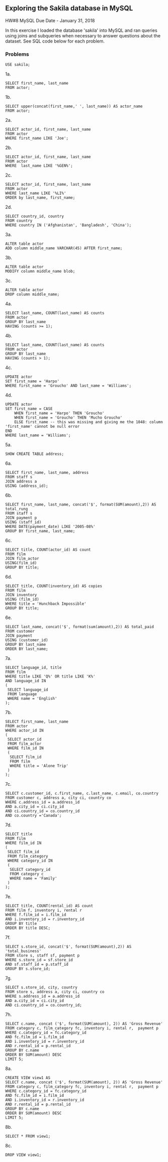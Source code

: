 ## Exploring the Sakila database in MySQL

HW#8 MySQL  Due Date - January 31, 2018

In this exercise I loaded the database 'sakila' into MySQL and ran queries using joins and subqueries when necessary to answer questions about the dataset. See SQL code below for each problem.

### Problems
    
    USE sakila;

1a.
    
    SELECT first_name, last_name
    FROM actor;

1b.
    
    SELECT upper(concat(first_name,' ', last_name)) AS actor_name
    FROM actor;

2a.
    
    SELECT actor_id, first_name, last_name
    FROM actor
    WHERE first_name LIKE 'Joe';

2b.
    
    SELECT actor_id, first_name, last_name
    FROM actor
    WHERE  last_name LIKE '%GEN%';

2c.
    
    SELECT actor_id, first_name, last_name
    FROM actor
    WHERE last_name LIKE '%LI%'
    ORDER by last_name, first_name;

2d.
    
    SELECT country_id, country
    FROM country
    WHERE country IN ('Afghanistan', 'Bangladesh', 'China');

3a.
    
    ALTER table actor
    ADD column middle_name VARCHAR(45) AFTER first_name;

3b.
    
    ALTER table actor
    MODIFY column middle_name blob;

3c.
    
    ALTER table actor
    DROP column middle_name;

4a.
    
    SELECT last_name, COUNT(last_name) AS counts
    FROM actor
    GROUP BY last_name
    HAVING (counts >= 1);

4b.
    
    SELECT last_name, COUNT(last_name) AS counts
    FROM actor
    GROUP BY last_name
    HAVING (counts > 1);

4c.
    
    UPDATE actor 
    SET first_name = 'Harpo'
    WHERE first_name = 'Groucho' AND last_name = 'Williams';

4d.
    
    UPDATE actor
    SET first_name = CASE
	    WHEN first_name = 'Harpo' THEN 'Groucho'
	    WHEN first_name = 'Groucho' THEN 'Mucho Groucho'
        ELSE first_name -- this was missing and giving me the 1048: column 'first_name' cannot be null error
    END
    WHERE last_name = 'Williams';

5a.
    
    SHOW CREATE TABLE address;

6a.
    
    SELECT first_name, last_name, address
    FROM staff s
    JOIN address a
    USING (address_id);

6b.
    
    SELECT first_name, last_name, concat('$', format(SUM(amount),2)) AS total_rung
    FROM staff s
    JOIN payment p
    USING (staff_id)
    WHERE DATE(payment_date) LIKE '2005-08%'
    GROUP BY first_name, last_name;

6c.
    
    SELECT title, COUNT(actor_id) AS count
    FROM film
    JOIN film_actor
    USING(film_id)
    GROUP BY title;

6d.
    
    SELECT title, COUNT(inventory_id) AS copies
    FROM film
    JOIN inventory
    USING (film_id)
    WHERE title = 'Hunchback Impossible'
    GROUP BY title;

6e.
    
    SELECT last_name, concat('$', format(sum(amount),2)) AS total_paid
    FROM customer
    JOIN payment
    USING (customer_id)
    GROUP BY last_name
    ORDER BY last_name;

7a.
    
    SELECT language_id, title
    FROM film
    WHERE title LIKE 'Q%' OR title LIKE 'K%'
    AND language_id IN
	(
	 SELECT language_id
	 FROM language
	 WHERE name = 'English'
    );

7b.
    
    SELECT first_name, last_name
    FROM actor
    WHERE actor_id IN
    (
     SELECT actor_id
     FROM film_actor
     WHERE film_id IN
     (
      SELECT film_id 
      FROM film
      WHERE title = 'Alone Trip'
     )
    );

7c.
    
    SELECT c.customer_id, c.first_name, c.last_name, c.email, co.country 
    FROM customer c, address a, city ci, country co 
    WHERE c.address_id = a.address_id 
    AND a.city_id = ci.city_id 
    AND ci.country_id = co.country_id 
    AND co.country ='Canada';

7d.
    
    SELECT title
    FROM film 
    WHERE film_id IN
    (
     SELECT film_id
     FROM film_category 
     WHERE category_id IN
     (
      SELECT category_id
      FROM category c
      WHERE name = 'Family'
     )
    );

7e.
    
    SELECT title, COUNT(rental_id) AS count
    FROM film f, inventory i, rental r
    WHERE f.film_id = i.film_id
    AND i.inventory_id = r.inventory_id
    GROUP BY title
    ORDER BY title DESC;

7f.
    
    SELECT s.store_id, concat('$', format(SUM(amount),2)) AS 'total_business'
    FROM store s, staff sf, payment p
    WHERE s.store_id = sf.store_id
    AND sf.staff_id = p.staff_id
    GROUP BY s.store_id;

7g.
    
    SELECT s.store_id, city, country
    FROM store s, address a, city ci, country co
    WHERE s.address_id = a.address_id
    AND a.city_id = ci.city_id
    AND ci.country_id = co.country_id;

7h.
    
    SELECT c.name, concat ('$', format(SUM(amount), 2)) AS 'Gross Revenue' 
    FROM category c, film_category fc, inventory i, rental r,  payment p
    WHERE c.category_id = fc.category_id
    AND fc.film_id = i.film_id
    AND i.inventory_id = r.inventory_id
    AND r.rental_id = p.rental_id
    GROUP BY c.name
    ORDER BY SUM(amount) DESC
    LIMIT 5;

8a.
    
    CREATE VIEW view1 AS
    SELECT c.name, concat ('$', format(SUM(amount), 2)) AS 'Gross Revenue' 
    FROM category c, film_category fc, inventory i, rental r,  payment p
    WHERE c.category_id = fc.category_id
    AND fc.film_id = i.film_id
    AND i.inventory_id = r.inventory_id
    AND r.rental_id = p.rental_id
    GROUP BY c.name
    ORDER BY SUM(amount) DESC
    LIMIT 5;

8b.
    
    SELECT * FROM view1;

8c.
    
    DROP VIEW view1;
    